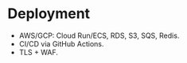 # Deployment
- AWS/GCP: Cloud Run/ECS, RDS, S3, SQS, Redis.
- CI/CD via GitHub Actions.
- TLS + WAF.